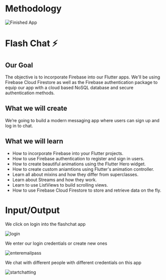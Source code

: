 
# Methodology

![Finished App](https://github.com/londonappbrewery/Images/blob/master/flash_chat_flutter_demo.gif)

# Flash Chat ⚡️

## Our Goal

The objective is to incorporate Firebase into our Flutter apps. We'll be using Firebase Cloud Firestore as well as the Firebase authentication package to equip our app with a cloud based NoSQL database and secure authentication methods.


## What we will create

We’re going to build a modern messaging app where users can sign up and log in to chat.



## What we will learn

- How to incorporate Firebase into your Flutter projects.
- How to use Firebase authentication to register and sign in users.
- How to create beautiful animations using the Flutter Hero widget.
- How to create custom aniamtions using Flutter's animation controller.
- Learn all about mixins and how they differ from superclasses.
- Learn about Streams and how they work.
- Learn to use ListViews to build scrolling views.
- How to use Firebase Cloud Firestore to store and retrieve data on the fly.

# Input/Output

We click on login into the flashchat app

![login](https://github.com/Chirag1969/Flashchat/assets/72310140/8eeb132a-b19c-458c-892d-6c605bc68bcc)

We enter our login credentials or create new ones

![enteremailpass](https://github.com/Chirag1969/Flashchat/assets/72310140/623c7778-ee67-4c78-a4f7-2c2f928fe0d3)

We chat with different people with different credentials on this app

![startchatting](https://github.com/Chirag1969/Flashchat/assets/72310140/47adc7c7-b514-42e1-a8d2-3ecddfe54894)
